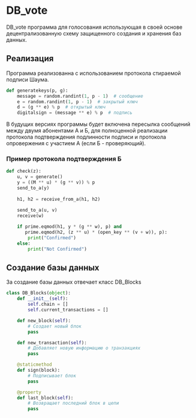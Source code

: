 # DB_vote

DB_vote программа для голосования использующая в своей основе децентрализованную схему защищенного создания и хранения баз данных.

## Реализация

Программа реализованна с использованием протокола стираемой подписи Шаума.
```python
def generatekeys(p, g):
    message = random.randint(1, p - 1)  # сообщение
    e = random.randint(1, p - 1)  # закрытый ключ
    d = (g ** e) % p  # открытый ключ
    digitalsign = (message ** e) % p  # подпись
```

В будущих версиях программы будет включена пересылка сообщений между двумя абонентами А и Б, для полноценной реализации протокола подтверждения подлинности подписи и протокола опровержения с участием А (если Б - проверяющий).


### Пример протокола подтверждения Б
```python
def check(z):
    u, v = generate()
    y = ((M ** u) * (g ** v)) % p
    send_to_a(y)
    
    h1, h2 = receive_from_a(h1, h2)

    send_to_a(u, v)
    receive(w)
    
    if prime.eqmod(h1, y * (g ** w), p) and 
       prime.eqmod(h2, (z ** u) * (open_key ** (v + w)), p):
        print("Confirmed")
    else:
        print("Not Confirmed")
```

## Создание базы данных

За создание базы данных отвечает класс DB_Blocks
```python
class DB_Blocks(object):
    def __init__(self):
        self.chain = []
        self.current_transactions = []

    def new_block(self):
        # Создает новый блок
        pass

    def new_transaction(self):
        # Добавляет новую информацию о транзакциях
        pass

    @staticmethod
    def sign(block):
        # Подписывает блок
        pass

    @property
    def last_block(self):
        # Возвращает последний блок в цепи
        pass
```